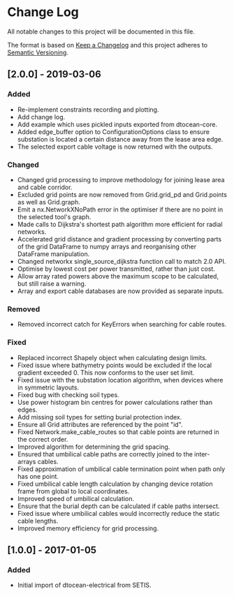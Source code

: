 # Change Log

All notable changes to this project will be documented in this file.

The format is based on [Keep a Changelog](http://keepachangelog.com/)
and this project adheres to [Semantic Versioning](http://semver.org/).

## [2.0.0] - 2019-03-06

### Added

- Re-implement constraints recording and plotting.
- Add change log.
- Add example which uses pickled inputs exported from dtocean-core.
- Added edge_buffer option to ConfigurationOptions class to ensure substation
  is located a certain distance away from the lease area edge.
- The selected export cable voltage is now returned with the outputs.

### Changed

- Changed grid processing to improve methodology for joining lease area and
  cable corridor.
- Excluded grid points are now removed from Grid.grid_pd and Grid.points as
  well as Grid.graph.
- Emit a nx.NetworkXNoPath error in the optimiser if there are no point in the
  selected tool's graph.
- Made calls to Dijkstra's shortest path algorithm more efficient for radial
  networks.
- Accelerated grid distance and gradient processing by converting parts of the
  grid DataFrame to numpy arrays and reorganising other DataFrame manipulation.
- Changed networkx single_source_dijkstra function call to match 2.0 API.
- Optimise by lowest cost per power transmitted, rather than just cost.
- Allow array rated powers above the maximum scope to be calculated, but still
  raise a warning.
- Array and export cable databases are now provided as separate inputs.

### Removed

- Removed incorrect catch for KeyErrors when searching for cable routes.

### Fixed

- Replaced incorrect Shapely object when calculating design limits.
- Fixed issue where bathymetry points would be excluded if the local gradient
  exceeded 0. This now conforms to the user set limit.
- Fixed issue with the substation location algorithm, when devices where in
  symmetric layouts.
- Fixed bug with checking soil types.
- Use power histogram bin centres for power calculations rather than edges.
- Add missing soil types for setting burial protection index.
- Ensure all Grid attributes are referenced by the point "id".
- Fixed Network.make_cable_routes so that cable points are returned in the
  correct order.
- Improved algorithm for determining the grid spacing.
- Ensured that umbilical cable paths are correctly joined to the inter-arrays
  cables.
- Fixed approximation of umbilical cable termination point when path only has
  one point.
- Fixed umbilical cable length calculation by changing device rotation frame
  from global to local coordinates.
- Improved speed of umbilical calculation.
- Ensure that the burial depth can be calculated if cable paths intersect.
- Fixed issue where umbilical cables would incorrectly reduce the static cable
  lengths.
- Improved memory efficiency for grid processing.


## [1.0.0] - 2017-01-05

### Added

- Initial import of dtocean-electrical from SETIS.
